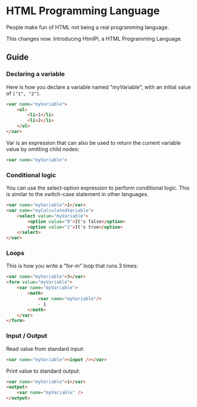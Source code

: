 # HTML Programming Language

People make fun of HTML not being a real programming language.

This changes now. Introducing HtmlPl, a HTML Programming Language.

## Guide

### Declaring a variable

Here is how you declare a variable named "myVariable", with an initial value of `["1", "2"]`.

```html
<var name="myVariable">
    <ul>
        <li>1</li>
        <li>2</li>
    </ul>
</var>
```

Var is an expression that can also be used to return the current variable value by omitting child nodes:

```html
<var name="myVariable">
```

### Conditional logic

You can use the select-option expression to perform conditional logic.
This is similar to the switch-case statement in other languages.

```html
<var name="myVariable">1</var>
<var name="myCalculatedVariable">
    <select value="myVariable">
        <option value="0">It's false</option>
        <option value="1">It's true</option>
    </select>
</var>
```

### Loops

This is how you write a "for-m" loop that runs 3 times: 
```html
<var name="myVariable">3</var>
<form value="myVariable">
    <var name="myVariable">
        <math>
            <var name="myVariable"/>
            - 1
        </math>
    </var>
</form>
```

### Input / Output

Read value from standard input:

```html
<var name="myVariable"><input /></var>
```

Print value to standard output:

```html
<var name="myVariable">1</var>
<output>
    <var name="myVariable" />
</output>
```
